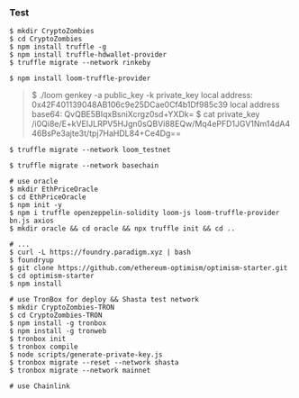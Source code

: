 ### Test
```shell
$ mkdir CryptoZombies
$ cd CryptoZombies
$ npm install truffle -g
$ npm install truffle-hdwallet-provider
$ truffle migrate --network rinkeby

$ npm install loom-truffle-provider
```
> $ ./loom genkey -a public_key -k private_key
local address: 0x42F401139048AB106c9e25DCae0Cf4b1Df985c39
local address base64: QvQBE5BIqxBsniXcrgz0sd+YXDk=
$ cat private_key
/i0Qi8e/E+kVEIJLRPV5HJgn0sQBVi88EQw/Mq4ePFD1JGV1Nm14dA446BsPe3ajte3t/tpj7HaHDL84+Ce4Dg==

```shell 
$ truffle migrate --network loom_testnet

$ truffle migrate --network basechain

# use oracle
$ mkdir EthPriceOracle 
$ cd EthPriceOracle
$ npm init -y
$ npm i truffle openzeppelin-solidity loom-js loom-truffle-provider bn.js axios
$ mkdir oracle && cd oracle && npx truffle init && cd ..

# ...
$ curl -L https://foundry.paradigm.xyz | bash
$ foundryup
$ git clone https://github.com/ethereum-optimism/optimism-starter.git
$ cd optimism-starter
$ npm install

# use TronBox for deploy && Shasta test network
$ mkdir CryptoZombies-TRON
$ cd CryptoZombies-TRON
$ npm install -g tronbox
$ npm install -g tronweb
$ tronbox init
$ tronbox compile
$ node scripts/generate-private-key.js
$ tronbox migrate --reset --network shasta
$ tronbox migrate --network mainnet

# use Chainlink
```
